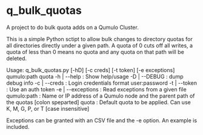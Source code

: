 # q_bulk_quotas
A project to do bulk quota adds on a Qumulo Cluster.

This is a simple Python sctipt to allow bulk changes to directory quotas for all directories directly under a given path.
A quota of 0 cuts off all writes, a quota of less than 0 means no quota and any quota on that path will be deleted.

<format>
Usage: q_bulk_quotas.py [-hD] [-c creds] [-t token] [-e exceptions] qumulo:path quota
-h | --help : Show help/usage
-D | --DEBUG : dump debug info
-c | --creds : Login credentials format user:password
-t | --token : Use an auth token
-e | --exceptions : Read exceptions from a given file
qumulo:path : Name or IP address of a Qumulo node and the parent path of the quotas [colon speparted]
quota : Default quota to be applied.  Can use K, M, G, P, or T [case insensitive]
</format>

Exceptions can be granted with an CSV file and the -e option.  An example is included.  
